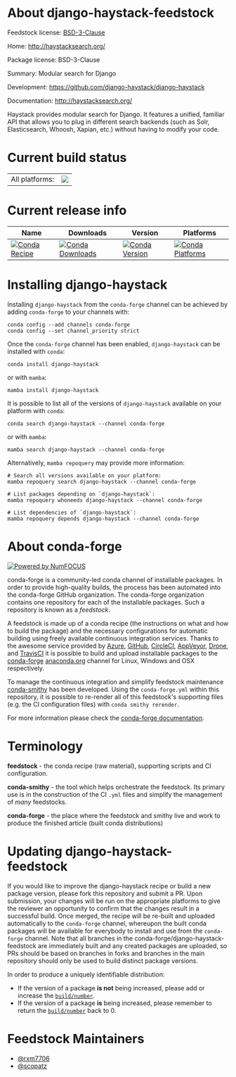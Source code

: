 About django-haystack-feedstock
===============================

Feedstock license: [BSD-3-Clause](https://github.com/conda-forge/django-haystack-feedstock/blob/main/LICENSE.txt)

Home: http://haystacksearch.org/

Package license: BSD-3-Clause

Summary: Modular search for Django

Development: https://github.com/django-haystack/django-haystack

Documentation: http://haystacksearch.org/

Haystack provides modular search for Django. It features a unified,
familiar API that allows you to plug in different search backends
(such as Solr, Elasticsearch, Whoosh, Xapian, etc.) without having
to modify your code.


Current build status
====================


<table><tr><td>All platforms:</td>
    <td>
      <a href="https://dev.azure.com/conda-forge/feedstock-builds/_build/latest?definitionId=3828&branchName=main">
        <img src="https://dev.azure.com/conda-forge/feedstock-builds/_apis/build/status/django-haystack-feedstock?branchName=main">
      </a>
    </td>
  </tr>
</table>

Current release info
====================

| Name | Downloads | Version | Platforms |
| --- | --- | --- | --- |
| [![Conda Recipe](https://img.shields.io/badge/recipe-django--haystack-green.svg)](https://anaconda.org/conda-forge/django-haystack) | [![Conda Downloads](https://img.shields.io/conda/dn/conda-forge/django-haystack.svg)](https://anaconda.org/conda-forge/django-haystack) | [![Conda Version](https://img.shields.io/conda/vn/conda-forge/django-haystack.svg)](https://anaconda.org/conda-forge/django-haystack) | [![Conda Platforms](https://img.shields.io/conda/pn/conda-forge/django-haystack.svg)](https://anaconda.org/conda-forge/django-haystack) |

Installing django-haystack
==========================

Installing `django-haystack` from the `conda-forge` channel can be achieved by adding `conda-forge` to your channels with:

```
conda config --add channels conda-forge
conda config --set channel_priority strict
```

Once the `conda-forge` channel has been enabled, `django-haystack` can be installed with `conda`:

```
conda install django-haystack
```

or with `mamba`:

```
mamba install django-haystack
```

It is possible to list all of the versions of `django-haystack` available on your platform with `conda`:

```
conda search django-haystack --channel conda-forge
```

or with `mamba`:

```
mamba search django-haystack --channel conda-forge
```

Alternatively, `mamba repoquery` may provide more information:

```
# Search all versions available on your platform:
mamba repoquery search django-haystack --channel conda-forge

# List packages depending on `django-haystack`:
mamba repoquery whoneeds django-haystack --channel conda-forge

# List dependencies of `django-haystack`:
mamba repoquery depends django-haystack --channel conda-forge
```


About conda-forge
=================

[![Powered by
NumFOCUS](https://img.shields.io/badge/powered%20by-NumFOCUS-orange.svg?style=flat&colorA=E1523D&colorB=007D8A)](https://numfocus.org)

conda-forge is a community-led conda channel of installable packages.
In order to provide high-quality builds, the process has been automated into the
conda-forge GitHub organization. The conda-forge organization contains one repository
for each of the installable packages. Such a repository is known as a *feedstock*.

A feedstock is made up of a conda recipe (the instructions on what and how to build
the package) and the necessary configurations for automatic building using freely
available continuous integration services. Thanks to the awesome service provided by
[Azure](https://azure.microsoft.com/en-us/services/devops/), [GitHub](https://github.com/),
[CircleCI](https://circleci.com/), [AppVeyor](https://www.appveyor.com/),
[Drone](https://cloud.drone.io/welcome), and [TravisCI](https://travis-ci.com/)
it is possible to build and upload installable packages to the
[conda-forge](https://anaconda.org/conda-forge) [anaconda.org](https://anaconda.org/)
channel for Linux, Windows and OSX respectively.

To manage the continuous integration and simplify feedstock maintenance
[conda-smithy](https://github.com/conda-forge/conda-smithy) has been developed.
Using the ``conda-forge.yml`` within this repository, it is possible to re-render all of
this feedstock's supporting files (e.g. the CI configuration files) with ``conda smithy rerender``.

For more information please check the [conda-forge documentation](https://conda-forge.org/docs/).

Terminology
===========

**feedstock** - the conda recipe (raw material), supporting scripts and CI configuration.

**conda-smithy** - the tool which helps orchestrate the feedstock.
                   Its primary use is in the construction of the CI ``.yml`` files
                   and simplify the management of *many* feedstocks.

**conda-forge** - the place where the feedstock and smithy live and work to
                  produce the finished article (built conda distributions)


Updating django-haystack-feedstock
==================================

If you would like to improve the django-haystack recipe or build a new
package version, please fork this repository and submit a PR. Upon submission,
your changes will be run on the appropriate platforms to give the reviewer an
opportunity to confirm that the changes result in a successful build. Once
merged, the recipe will be re-built and uploaded automatically to the
`conda-forge` channel, whereupon the built conda packages will be available for
everybody to install and use from the `conda-forge` channel.
Note that all branches in the conda-forge/django-haystack-feedstock are
immediately built and any created packages are uploaded, so PRs should be based
on branches in forks and branches in the main repository should only be used to
build distinct package versions.

In order to produce a uniquely identifiable distribution:
 * If the version of a package **is not** being increased, please add or increase
   the [``build/number``](https://docs.conda.io/projects/conda-build/en/latest/resources/define-metadata.html#build-number-and-string).
 * If the version of a package **is** being increased, please remember to return
   the [``build/number``](https://docs.conda.io/projects/conda-build/en/latest/resources/define-metadata.html#build-number-and-string)
   back to 0.

Feedstock Maintainers
=====================

* [@rxm7706](https://github.com/rxm7706/)
* [@scopatz](https://github.com/scopatz/)

